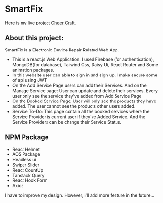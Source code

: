 # SmartFix

Here is my live project [Cheer Craft](https://smart-fix-3e580.web.app).

## About this project:

SmartFix is a Electronic Device Repair Related Web App.

* This is a react.js Web Application. I used Firebase (for authentication), MongoDB(for database), Tailwind Css, Daisy Ui, React Router and Some animation packages.
* In this website user can able to sign in and sign up. I make secure some of api using JWT.
* On the Add Service Page users can add their Services.  And on the Manage Service page: User can update and delete their services. Every user only see the service they've added from Add Service Page 
* On the Booked Service Page: User will only see the products they have added. The user cannot see the products other users added.
* Service To-Do: This page contain all the booked services where the Service Provider is current user if they've Added Service. And the Service Providers can be change their Service Status.

## NPM Package

* React Helmet
* AOS Package
* Headless ui
* Swiper Slider
* React CountUp
* Tanstack Query
* React Hook Form
* Axios

I have to improve my design. However, i'll add more feature in the future...
